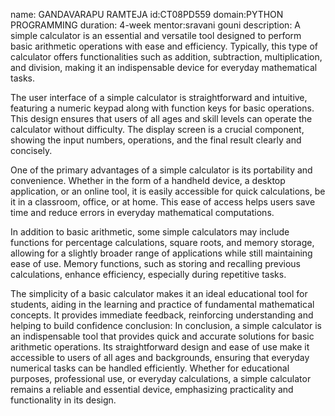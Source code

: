 name: GANDAVARAPU RAMTEJA id:CT08PD559 domain:PYTHON PROGRAMMING duration: 4-week mentor:sravani gouni description: A simple calculator is an essential and versatile tool designed to perform basic arithmetic operations with ease and efficiency. Typically, this type of calculator offers functionalities such as addition, subtraction, multiplication, and division, making it an indispensable device for everyday mathematical tasks.

The user interface of a simple calculator is straightforward and intuitive, featuring a numeric keypad along with function keys for basic operations. This design ensures that users of all ages and skill levels can operate the calculator without difficulty. The display screen is a crucial component, showing the input numbers, operations, and the final result clearly and concisely.

One of the primary advantages of a simple calculator is its portability and convenience. Whether in the form of a handheld device, a desktop application, or an online tool, it is easily accessible for quick calculations, be it in a classroom, office, or at home. This ease of access helps users save time and reduce errors in everyday mathematical computations.

In addition to basic arithmetic, some simple calculators may include functions for percentage calculations, square roots, and memory storage, allowing for a slightly broader range of applications while still maintaining ease of use. Memory functions, such as storing and recalling previous calculations, enhance efficiency, especially during repetitive tasks.

The simplicity of a basic calculator makes it an ideal educational tool for students, aiding in the learning and practice of fundamental mathematical concepts. It provides immediate feedback, reinforcing understanding and helping to build confidence conclusion: In conclusion, a simple calculator is an indispensable tool that provides quick and accurate solutions for basic arithmetic operations. Its straightforward design and ease of use make it accessible to users of all ages and backgrounds, ensuring that everyday numerical tasks can be handled efficiently. Whether for educational purposes, professional use, or everyday calculations, a simple calculator remains a reliable and essential device, emphasizing practicality and functionality in its design.

